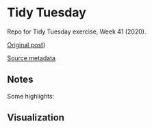 # Tidy Tuesday
Repo for Tidy Tuesday exercise, Week 41 (2020).

[Original post]())

[Source metadata]()

## Notes  

Some highlights:

## Visualization  

![]()
